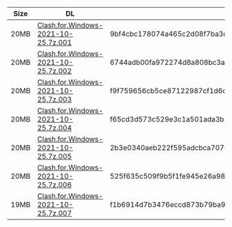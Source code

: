 |    Size   |     DL  | sha512sum |
|  ---  |  ---  |  ---  |
| 20MB | [Clash.for.Windows-2021-10-25.7z.001](https://cdn.jsdelivr.net/gh/appleians/cfw_intel@main/Clash.for.Windows-2021-10-25.7z.001) | 9bf4cbc178074a465c2d08f7ba3ddeed5d309217a81e74efcc01933a9d76b00ae441069db728a9088960ce60a03d0ff8379b572f8de745452bb447fa5f4f663d |
| 20MB | [Clash.for.Windows-2021-10-25.7z.002](https://cdn.jsdelivr.net/gh/appleians/cfw_intel@main/Clash.for.Windows-2021-10-25.7z.002) | 6744adb00fa972274d8a808bc3aee0540ef1fd45fb6944e16898f1f4d60c7449677cf2f2b3387c8bd1d760c0179ed92c35996d0d2360f718e87e34ea809c0ab9 |
| 20MB | [Clash.for.Windows-2021-10-25.7z.003](https://cdn.jsdelivr.net/gh/appleians/cfw_intel@main/Clash.for.Windows-2021-10-25.7z.003) | f9f759656cb5ce87122987cf1d6c0432a379e81ebfb74a25c10d3289493ef7499b95aeeace80426f81fe174ff01c23a34fbc066254c6ea7bee7e80f2b8e60a5c |
| 20MB | [Clash.for.Windows-2021-10-25.7z.004](https://cdn.jsdelivr.net/gh/appleians/cfw_intel@main/Clash.for.Windows-2021-10-25.7z.004) | f65cd3d573c529e3c1a501ada3b2f335cc7fa51a3d56617a41b749418c83adc83f7d84054b773d9e915f4eafc8a43d0e32dcc4d91511a187efa6476247b5690b |
| 20MB | [Clash.for.Windows-2021-10-25.7z.005](https://cdn.jsdelivr.net/gh/appleians/cfw_intel@main/Clash.for.Windows-2021-10-25.7z.005) | 2b3e0340aeb222f595adcbca707c03db3167111f0b303464555e507a6193c58ed1b32d115264b32972b61bad5eddd98951ccd28f97ba5ab43a455365235fd540 |
| 20MB | [Clash.for.Windows-2021-10-25.7z.006](https://cdn.jsdelivr.net/gh/appleians/cfw_intel@main/Clash.for.Windows-2021-10-25.7z.006) | 525f635c509f9b5f1fe945e26a9849d0edaffdb6d9b6041ed04fc2b4362fdf546d323102194f61028011ad5791e5f4c3cbfceea5bf7df909b5701c13e840229e |
| 19MB | [Clash.for.Windows-2021-10-25.7z.007](https://cdn.jsdelivr.net/gh/appleians/cfw_intel@main/Clash.for.Windows-2021-10-25.7z.007) | f1b6914d7b3476eccd873b79ba930e4722073f75445deaabbe0da0cfa01309c6a793f4267907fe85e71d75fe116095989c6b6d9a4eaa09f22f0a0628eec0ebdf |

